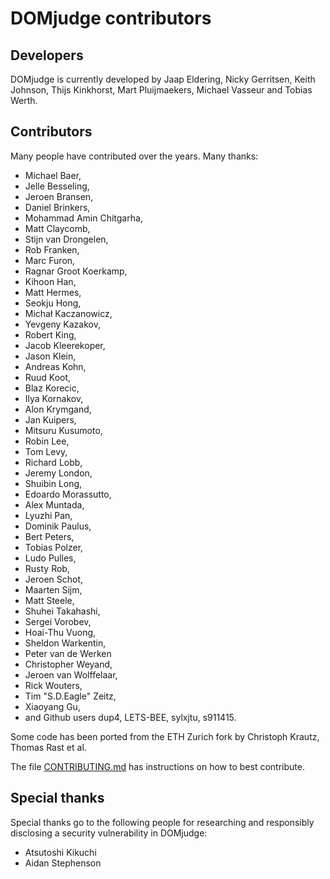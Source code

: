 # DOMjudge contributors

## Developers

DOMjudge is currently developed by Jaap Eldering, Nicky Gerritsen, Keith
Johnson, Thijs Kinkhorst, Mart Pluijmaekers, Michael Vasseur and Tobias Werth.

## Contributors

Many people have contributed over the years. Many thanks:
* Michael Baer,
* Jelle Besseling,
* Jeroen Bransen,
* Daniel Brinkers,
* Mohammad Amin Chitgarha,
* Matt Claycomb,
* Stijn van Drongelen,
* Rob Franken,
* Marc Furon,
* Ragnar Groot Koerkamp,
* Kihoon Han,
* Matt Hermes,
* Seokju Hong,
* Michał Kaczanowicz,
* Yevgeny Kazakov,
* Robert King,
* Jacob Kleerekoper,
* Jason Klein,
* Andreas Kohn,
* Ruud Koot,
* Blaz Korecic,
* Ilya Kornakov,
* Alon Krymgand,
* Jan Kuipers,
* Mitsuru Kusumoto,
* Robin Lee,
* Tom Levy,
* Richard Lobb,
* Jeremy London,
* Shuibin Long,
* Edoardo Morassutto,
* Alex Muntada,
* Lyuzhi Pan,
* Dominik Paulus,
* Bert Peters,
* Tobias Polzer,
* Ludo Pulles,
* Rusty Rob,
* Jeroen Schot,
* Maarten Sijm,
* Matt Steele,
* Shuhei Takahashi,
* Sergei Vorobev,
* Hoai-Thu Vuong,
* Sheldon Warkentin,
* Peter van de Werken
* Christopher Weyand,
* Jeroen van Wolffelaar,
* Rick Wouters,
* Tim "S.D.Eagle" Zeitz,
* Xiaoyang Gu,
* and Github users dup4, LETS-BEE, sylxjtu, s911415.

Some code has been ported from the ETH Zurich fork by Christoph
Krautz, Thomas Rast et al.

The file [CONTRIBUTING.md](CONTRIBUTING.md) has instructions on
how to best contribute.

## Special thanks

Special thanks go to the following people for researching and
responsibly disclosing a security vulnerability in DOMjudge:
* Atsutoshi Kikuchi
* Aidan Stephenson
